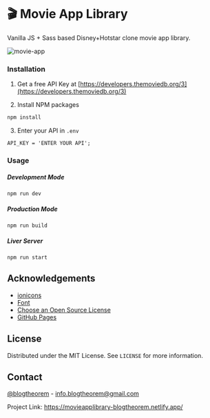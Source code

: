 # 🎬 Movie App Library

Vanilla JS + Sass based Disney+Hotstar clone movie app library. 

![movie-app](https://user-images.githubusercontent.com/6918020/96553338-a6743d80-12d2-11eb-8f98-d3c87148ccb0.png)

### Installation

1. Get a free API Key at [https://developers.themoviedb.org/3](https://developers.themoviedb.org/3)

2. Install NPM packages
```sh
npm install
```
3. Enter your API in `.env`
```JS
API_KEY = 'ENTER YOUR API';
```

### Usage

##### Development Mode
```shell
npm run dev
```

##### Production Mode
```shell
npm run build
```

##### Liver Server
```shell
npm run start
```

<!-- ACKNOWLEDGEMENTS -->
## Acknowledgements
* [ionicons](https://ionicons.com/v2/)
* [Font](https://fonts.google.com/specimen/Hind)
* [Choose an Open Source License](https://choosealicense.com)
* [GitHub Pages](https://pages.github.com)

<!-- LICENSE -->
## License

Distributed under the MIT License. See `LICENSE` for more information.

<!-- CONTACT -->
## Contact

[@blogtheorem](https://www.instagram.com/blogtheorem) - info.blogtheorem@gmail.com

Project Link: https://movieapplibrary-blogtheorem.netlify.app/


